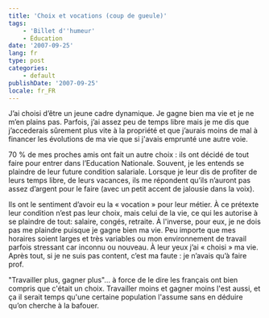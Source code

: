 ```yaml
---
title: 'Choix et vocations (coup de gueule)'
tags:
    - 'Billet d''humeur'
    - Éducation
date: '2007-09-25'
lang: fr
type: post
categories:
    - default
publishDate: '2007-09-25'
locale: fr_FR
---
```


J&#x2019;ai choisi d&#x2019;être un jeune cadre dynamique. Je gagne bien ma vie et je ne m&#x2019;en plains pas. Parfois, j&#x2019;ai assez peu de temps libre mais je me dis que j&#x2019;accederais s&#xFB;rement plus vite à la propriété et que j&#x2019;aurais moins de mal à financer les évolutions de ma vie que si j'avais emprunté une autre voie.

70 % de mes proches amis ont fait un autre choix&nbsp;: ils ont décidé de tout faire pour entrer dans l&#x2019;Education Nationale. Souvent, je les entends se plaindre de leur future condition salariale. Lorsque je leur dis de profiter de leurs temps libre, de leurs vacances, ils me répondent qu&#x2019;ils n&#x2019;auront pas assez d&#x2019;argent pour le faire (avec un petit accent de jalousie dans la voix).

Ils ont le sentiment d&#x2019;avoir eu la &#xAB; vocation &#xBB; pour leur métier. &#xC0; ce prétexte leur condition n&#x2019;est pas leur choix, mais celui de la vie, ce qui les autorise à se plaindre de tout: salaire, congés, retraite. À l'inverse, pour eux, je ne dois pas me plaindre puisque je gagne bien ma vie. Peu importe que mes horaires soient larges et très variables ou mon environnement de travail parfois stressant car inconnu ou nouveau. À leur yeux j&#x2019;ai &#xAB; choisi &#xBB; ma vie. Après tout, si je ne suis pas content, c&#x2019;est ma faute&nbsp;: je n&#x2019;avais qu&#x2019;à faire prof.

&quot;Travailler plus, gagner plus&quot;… à force de le dire les français ont bien compris que c'était un choix. Travailler moins et gagner moins l'est aussi, et ça il serait temps qu'une certaine population l'assume sans en déduire qu&#x2019;on cherche à la bafouer.